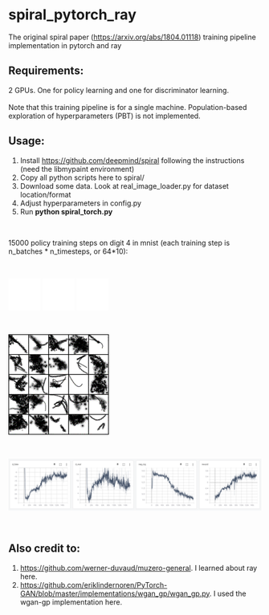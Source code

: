 # spiral_pytorch_ray
 The original spiral paper (https://arxiv.org/abs/1804.01118) training pipeline implementation in pytorch and ray

## Requirements:
2 GPUs. One for policy learning and one for discriminator learning. \
\
Note that this training pipeline is for a single machine. Population-based exploration of hyperparameters (PBT) is not implemented.

## Usage: 
1. Install https://github.com/deepmind/spiral following the instructions (need the libmypaint environment)
2. Copy all python scripts here to spiral/
3. Download some data. Look at real_image_loader.py for dataset location/format
4. Adjust hyperparameters in config.py
5. Run **python spiral_torch.py**

<br/>

15000 policy training steps on digit 4 in mnist (each training step is n_batches * n_timesteps, or 64*10):

<br/>

![Alt Text](examples/4_drawing_1.gif)
![Alt Text](examples/4_drawing_3.gif)
![Alt Text](examples/4_drawing_5.gif)

<br/>

![Alt Text](examples/4_training.gif)

<br/>

![Alt Text](examples/4_curves.png)

<br/>

## Also credit to:
1. https://github.com/werner-duvaud/muzero-general. I learned about ray here.
2. https://github.com/eriklindernoren/PyTorch-GAN/blob/master/implementations/wgan_gp/wgan_gp.py. I used the wgan-gp implementation here.
